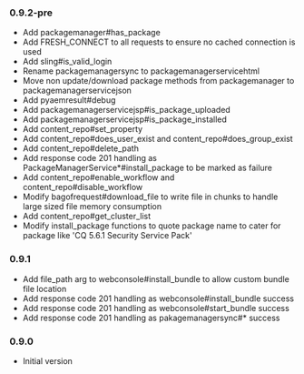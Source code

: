 ### 0.9.2-pre
* Add packagemanager#has_package
* Add FRESH_CONNECT to all requests to ensure no cached connection is used
* Add sling#is_valid_login
* Rename packagemanagersync to packagemanagerservicehtml
* Move non update/download package methods from packagemanager to packagemanagerservicejson
* Add pyaemresult#debug
* Add packagemanagerservicejsp#is_package_uploaded
* Add packagemanagerservicejsp#is_package_installed
* Add content_repo#set_property
* Add content_repo#does_user_exist and content_repo#does_group_exist
* Add content_repo#delete_path
* Add response code 201 handling as PackageManagerService*#install_package to be marked as failure
* Add content_repo#enable_workflow and content_repo#disable_workflow
* Modify bagofrequest#download_file to write file in chunks to handle large sized file memory consumption
* Add content_repo#get_cluster_list 
* Modify install_package functions to quote package name to cater for package like 'CQ 5.6.1 Security Service Pack'

### 0.9.1
* Add file_path arg to webconsole#install_bundle to allow custom bundle file location
* Add response code 201 handling as webconsole#install_bundle success
* Add response code 201 handling as webconsole#start_bundle success
* Add response code 201 handling as pakagemanagersync#* success

### 0.9.0
* Initial version
